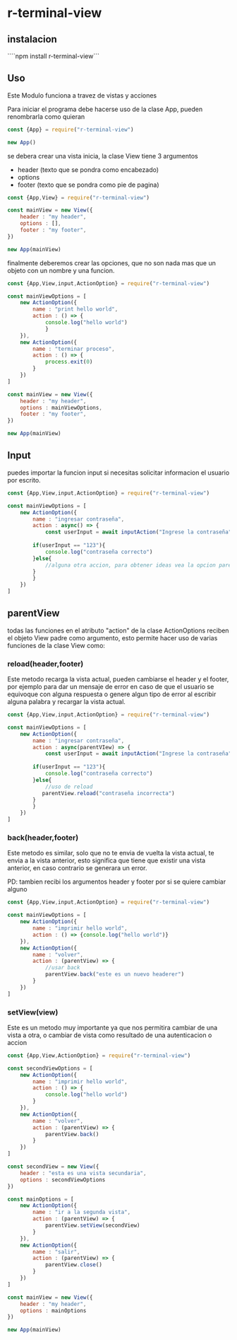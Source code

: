 
# r-terminal-view

## instalacion

````npm install r-terminal-view```

## Uso

Este Modulo funciona a travez de vistas y acciones

Para iniciar el programa debe hacerse uso de la clase App, pueden renombrarla como quieran

```javascript 
const {App} = require("r-terminal-view")

new App()
```

se debera crear una vista inicia, la clase View tiene 3 argumentos
- header (texto que se pondra como encabezado)
- options
- footer (texto que se pondra como pie de pagina)

```javascript
const {App,View} = require("r-terminal-view")

const mainView = new View({
    header : "my header",
    options : [],
    footer : "my footer",
})

new App(mainView)
```

finalmente deberemos crear las opciones, que no son nada mas que un objeto con un nombre y una funcion.

```javascript
const {App,View,input,ActionOption} = require("r-terminal-view")

const mainViewOptions = [
    new ActionOption({
        name : "print hello world",
        action : () => {
            console.log("hello world")
            }
    }),
    new ActionOption({
        name : "terminar proceso",
        action : () => {
            process.exit(0)
        }
    })
]

const mainView = new View({
    header : "my header",
    options : mainViewOptions,
    footer : "my footer",
})

new App(mainView)
```

## Input

puedes importar la funcion input si necesitas solicitar informacion el usuario por escrito.

```javascript
const {App,View,input,ActionOption} = require("r-terminal-view")

const mainViewOptions = [
    new ActionOption({
        name : "ingresar contraseña",
        action : async() => {
            const userInput = await inputAction("Ingrese la contraseña")
        
        if(userInput == "123"){
            console.log("contraseña correcto")
        }else{
            //alguna otra accion, para obtener ideas vea la opcion parentView
        }
        }
    })
]
```


## parentView

todas las funciones en el atributo "action" de la clase ActionOptions reciben el objeto View padre como argumento, esto permite hacer uso de varias funciones de la clase View como:

### reload(header,footer)

Este metodo recarga la vista actual, pueden cambiarse el header y el footer, por ejemplo para dar un mensaje de error en caso de que el usuario se equivoque con alguna respuesta o genere algun tipo de error al escribir alguna palabra y recargar la vista actual.

```javascript
const {App,View,input,ActionOption} = require("r-terminal-view")

const mainViewOptions = [
    new ActionOption({
        name : "ingresar contraseña",
        action : async(parentVIew) => {
            const userInput = await inputAction("Ingrese la contraseña")
        
        if(userInput == "123"){
            console.log("contraseña correcto")
        }else{
            //uso de reload
           parentView.reload("contraseña incorrecta")
        }
        }
    })
]
```

### back(header,footer)

Este metodo es similar, solo que no te envia de vuelta la vista actual, te envia a la vista anterior, esto significa que tiene que existir una vista anterior, en caso contrario se generara un error.

PD: tambien recibi los argumentos header y footer por si se quiere cambiar alguno

```javascript
const {App,View,input,ActionOption} = require("r-terminal-view")

const mainViewOptions = [
    new ActionOption({
        name : "imprimir hello world",
        action : () => {console.log("hello world")}
    }),
    new ActionOption({
        name : "volver",
        action : (parentView) => {
            //usar back
            parentView.back("este es un nuevo headerer")
        }
    })
]
```

### setView(view)

Este es un metodo muy importante ya que nos permitira cambiar de una vista a otra, o cambiar de vista como resultado de una autenticacion o accion

```javascript
const {App,View,ActionOption} = require("r-terminal-view")

const secondViewOptions = [
    new ActionOption({
        name : "imprimir hello world",
        action : () => {
            console.log("hello world")
        }
    }),
    new ActionOption({
        name : "volver",
        action : (parentView) => {
            parentView.back()
        }
    })
]

const secondView = new View({
    header : "esta es una vista secundaria",
    options : secondViewOptions
})

const mainOptions = [
    new ActionOption({
        name : "ir a la segunda vista",
        action : (parentView) => {
            parentView.setView(secondView)
        }
    }),
    new ActionOption({
        name : "salir",
        action : (parentView) => {
            parentView.close()
        }
    })
]

const mainView = new View({
    header : "my header",
    options : mainOptions
})

new App(mainView)
```
